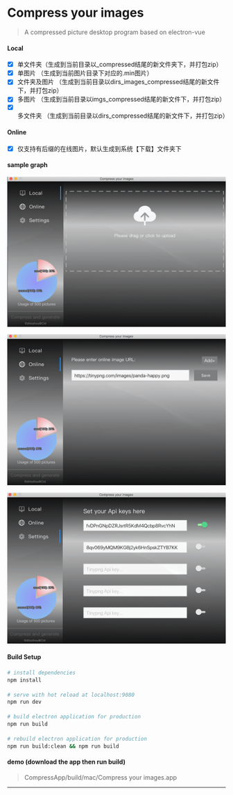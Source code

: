 # Compress your images

> A compressed picture desktop program based on electron-vue

#### Local

- [x] 单文件夹（生成到当前目录以_compressed结尾的新文件夹下，并打包zip）
- [x] 单图片 （生成到当前图片目录下对应的.min图片）
- [x] 文件夹及图片 （生成到当前目录以dirs_images_compressed结尾的新文件下，并打包zip）
- [x] 多图片 （生成到当前目录以imgs_compressed结尾的新文件下，并打包zip）
- [x] 多文件夹 （生成到当前目录以dirs_compressed结尾的新文件下，并打包zip）

#### Online

- [x] 仅支持有后缀的在线图片，默认生成到系统【下载】文件夹下

#### sample graph

![local](https://raw.githubusercontent.com/snow-sprite/CompressApp/master/build/demo/local.min.png)

![online](https://raw.githubusercontent.com/snow-sprite/CompressApp/master/build/demo/online.min.png)

![settings](https://raw.githubusercontent.com/snow-sprite/CompressApp/master/build/demo/settings.min.png)

#### Build Setup

``` bash
# install dependencies
npm install

# serve with hot reload at localhost:9080
npm run dev

# build electron application for production
npm run build

# rebuild electron application for production
npm run build:clean && npm run build

```

#### demo (download the app then run build)
> CompressApp/build/mac/Compress your images.app

---